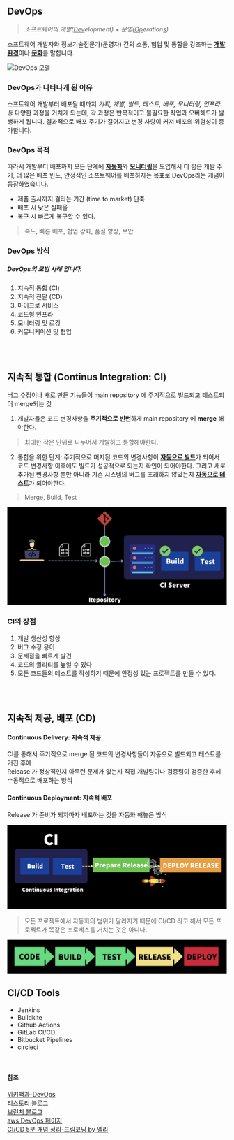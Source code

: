 ## DevOps
>*소프트웨어의 개발(<u>Dev</u>elopment) + 운영(<u>Op</u>eration<u>s</u>)*

소프트웨어 개발자와 정보기술전문가(운영자) 간의 소통, 협업 및 통합을 강조하는 <u>**개발 환경**</u>이나 <u>**문화**</u>를 말합니다.

![DevOps 모델](https://d1.awsstatic.com/product-marketing/DevOps/DevOps_feedback-diagram.ff668bfc299abada00b2dcbdc9ce2389bd3dce3f.png)

### DevOps가 나타나게 된 이유
소프트웨어 개발부터 배포될 때까지 *기획, 개발, 빌드, 테스트, 배포, 모니터링, 인프라 등* 다양한 과정을 거치게 되는데, 각 과정은 반복적이고 불필요한 작업과 오버헤드가 발생하게 됩니다. 결과적으로 배포 주기가 길어지고 변경 사항이 커져 배포의 위험성이 증가합니다.  

### DevOps 목적
따라서 개발부터 배포까지 모든 단계에 <u>**자동화**</u>와 <u>**모니터링**</u>을 도입해서 더 짧은 개발 주기, 더 많은 배포 빈도, 안정적인 소프트웨어를 배포하자는 목표로 DevOps라는 개념이 등장하였습니다.

- 제품 출시까지 걸리는 기간 (time to market) 단축
- 배포 시 낮은 실패율
- 복구 시 빠르게 복구할 수 있다.

>속도, 빠른 배포, 협업 강화, 품질 향상, 보안

### DevOps 방식
##### DevOps의 모범 사례 입니다.
1. 지속적 통합 (CI)
2. 지속적 전달 (CD)
3. 마이크로 서비스
4. 코드형 인프라
5. 모니터링 및 로깅
6. 커뮤니케이션 및 협업

<br><br>

## 지속적 통합 (Continus Integration: CI)
버그 수정이나 새로 만든 기능들이 main repository 에 주기적으로 빌드되고 테스트되어 merge되는 것

1. 개발자들은 코드 변경사항을 **주기적으로 빈번**하게 main repository 에 **merge** 해야한다.
> 최대한 작은 단위로 나누어서 개발하고 통합해야한다.

2. 통합을 위한 단계: 주기적으로 머지된 코드의 변경사항이 <u>**자동으로 빌드**</u>가 되어서 코드 변경사항 이후에도 빌드가 성공적으로 되는지 확인이 되어야한다. 그리고 새로 추가된 변경사항 뿐만 아니라 기존 시스템의 버그를 초래하지 않았는지 <u>**자동으로 테스트**</u>가 되어야한다.
> Merge, Build, Test

![CI](img/CI_img.png)


### CI의 장점
1. 개발 생산성 향상
2. 버그 수정 용이
3. 문제점을 빠르게 발견
4. 코드의 퀄리티를 높일 수 있다
5. 모든 코드들의 테스트를 작성하기 때문에 안정성 있는 프로젝트를 만들 수 있다.


<br><br>

## 지속적 제공, 배포 (CD)
#### Continuous Delivery: 지속적 제공
CI를 통해서 주기적으로 merge 된 코드의 변경사항들이 자동으로 빌드되고 테스트를 거친 후에   
Release 가 정상적인지 아무런 문제가 없는지 직접 개발팀이나 검증팀이 검증한 후헤 수동적으로 배포하는 방식

#### Continuous Deployment: 지속적 배포
Release 가 준비가 되자마자 배포하는 것을 자동화 해놓은 방식


![CD](img/CD_img.png)


> 모든 프로젝트에서 자동화의 범위가 달라지기 때문에 CI/CD 라고 해서 모든 프로젝트가 똑같은 프로세스를 거치는 것은 아니다.

![CI/CD](img/CI_CD_img.png)

## CI/CD Tools
- Jenkins
- Buildkite
- Github Actions
- GitLab CI/CD
- Bitbucket Pipelines
- circleci

<br>

#### 참조
[위키백과-DevOps](https://ko.wikipedia.org/wiki/%EB%8D%B0%EB%B8%8C%EC%98%B5%EC%8A%A4)  
[티스토리 블로그](https://kshman94.tistory.com/122)  
[브런치 블로그](https://brunch.co.kr/@e9c7009de84443b/101)  
[aws DevOps 페이지](https://aws.amazon.com/ko/devops/what-is-devops/)  
[CI/CD 5분 개념 정리-드림코딩 by 엘리](https://www.youtube.com/watch?v=0Emq5FypiMM)
